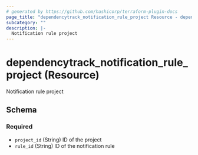 ```yaml
---
# generated by https://github.com/hashicorp/terraform-plugin-docs
page_title: "dependencytrack_notification_rule_project Resource - dependencytrack"
subcategory: ""
description: |-
  Notification rule project
---
```


# dependencytrack_notification_rule_project (Resource)

Notification rule project



<!-- schema generated by tfplugindocs -->
## Schema

### Required

- `project_id` (String) ID of the project
- `rule_id` (String) ID of the notification rule
